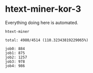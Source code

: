 # htext-miner-kor-3

Everything doing here is automated.

```
htext-miner

total: 4980/4514 (110.32343819229065%)

job0: 884
job1: 875
job2: 1257
job3: 978
job4: 986
```